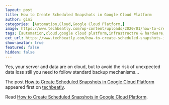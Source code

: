 ```yaml
---
layout: post
title: How to Create Scheduled Snapshots in Google Cloud Platform
author: gini
categories: [Automation,Cloud,Google Cloud Platform,]
image: https://www.techbeatly.com/wp-content/uploads/2020/01/how-to-create-scheduled-snapshots-in-google-cloud-platform.png
tags: [automation,cloud,google cloud platform,infrastructre & hardware,gcp,google,scheduled snapshots in gcp,snapshots in gcp,]
ext_url: https://www.techbeatly.com/how-to-create-scheduled-snapshots-in-google-cloud-platform/
show-avatar: true
featured: false
hidden: false
---
```


<p>Yes, your server and data are on cloud, but to avoid the risk of unexpected data loss still you need to follow standard backup mechanisms&#46;&#46;&#46;</p>
<p>The post <a href="https://www.techbeatly.com/how-to-create-scheduled-snapshots-in-google-cloud-platform/" rel="nofollow">How to Create Scheduled Snapshots in Google Cloud Platform</a> appeared first on <a href="https://www.techbeatly.com" rel="nofollow">techbeatly</a>.</p>

Read [How to Create Scheduled Snapshots in Google Cloud Platform](https://www.techbeatly.com/how-to-create-scheduled-snapshots-in-google-cloud-platform/).